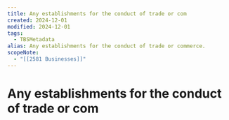 ```yaml
---
title: Any establishments for the conduct of trade or com
created: 2024-12-01
modified: 2024-12-01
tags:
  - TBSMetadata
alias: Any establishments for the conduct of trade or commerce.
scopeNote:
  - "[[2581 Businesses]]"
---
```

# Any establishments for the conduct of trade or com
